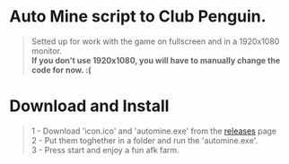 # Auto Mine script to Club Penguin.
>
>Setted up for work with the game on fullscreen and in a 1920x1080 monitor.  
>**If you don't use 1920x1080, you will have to manually change the code for now. :(**


# Download and Install
>1 - Download 'icon.ico' and 'automine.exe' from the [releases](https://github.com/Kaiwawa/AutoMine-NEW-CP/releases) page  
>2 - Put them toghether in a folder and run the 'automine.exe'.  
>3 - Press start and enjoy a fun afk farm.  

